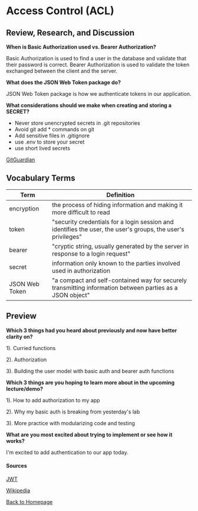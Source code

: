 # Access Control (ACL)

## Review, Research, and Discussion

**When is Basic Authorization used vs. Bearer Authorization?**

Basic Authorization is used to find a user in the database and validate that their password is correct. Bearer Authorization is used to validate the token exchanged between the client and the server. 

**What does the JSON Web Token package do?**

JSON Web Token package is how we authenticate tokens in our application. 

**What considerations should we make when creating and storing a SECRET?**

* Never store unencrypted secrets in .git repositories
* Avoid git add * commands on git
* Add sensitive files in .gitignore
* use .env to store your secret
* use short lived secrets

[GitGuardian](https://blog.gitguardian.com/secrets-api-management/)

## Vocabulary Terms

| Term      | Definition |
| ----------- | ----------- |
| encryption     | the process of hiding information and making it more difficult to read  |
| token   | "security credentials for a login session and identifies the user, the user's groups, the user's privileges"      |
| bearer      | "cryptic string, usually generated by the server in response to a login request"   |
| secret   | information only known to the parties involved used in authorization    |
| JSON Web Token   | "a compact and self-contained way for securely transmitting information between parties as a JSON object"     |

## Preview

**Which 3 things had you heard about previously and now have better clarity on?**

1). Curried functions

2). Authorization

3). Building the user model with basic auth and bearer auth functions

**Which 3 things are you hoping to learn more about in the upcoming lecture/demo?**

1). How to add authorization to my app

2). Why my basic auth is breaking from yesterday's lab

3). More practice with modularizing code and testing

**What are you most excited about trying to implement or see how it works?**

I'm excited to add authentication to our app today. 

#### Sources


[JWT](https://jwt.io/introduction)

[Wikipedia](https://en.wikipedia.org/wiki/Access_token)

[Back to Homepage](../README.md)